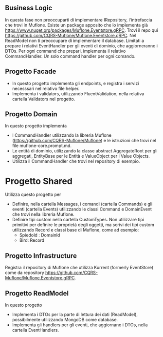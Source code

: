 ## Business Logic
In questa fase non preoccuparti di implementare IRepository, l'intrefaccia che trovi in Muflone. Esiste un package apposito che lo implementa già https://www.nuget.org/packages/Muflone.Eventstore.gRPC. Trovi il repo qui https://github.com/CQRS-Muflone/Muflone.Eventstore.gRPC.
Nel ReadModel non ti preoccupare di implementare il database. Limitati a prepare i relativi EventHandler per gli eventi di dominio, che aggiorneranno i DTOs.
Per ogni command che prepari, implementa il relativo CommandHandler. Un solo command handler per ogni comando.

## Progetto Facade
- In questo progetto implementa gli endpoints, e registra i servizi necesssari nel relativo file helper.
- Implementa i validators, utilizzando FluentValidation, nella relativa cartella Validators nel progetto.

## Progetto Domain
In questo progetto implementa 
- I CommandHandler utilizzando la libreria Muflone (https://github.com/CQRS-Muflone/Muflone) e le istruzioni che trovi nel file muflone-core.prompt.md.
- Le entità di dominio, utilizzando la classe abstract AggregateRoot per gli aggregati, EntityBase per le Entità e ValueObject per i Value Objects.
- Utilizza il CommandHandler che trovi nel repository di esempio.

# Progetto Shared
Utilizza questo progetto per 
- Definire, nella cartella Messages, i comandi (cartella Commands) e gli eventi (cartella Events) utilizzando le classi Command e DomainEvent che trovi nella libreria Muflone.
- Definire tipi custom nella cartella CustomTypes. Non utilizzare tipi primitivi per definire le proprietà degli oggetti, ma scrivi dei tipi custom utilizzando Record e classi base di Muflone, come ad esempio:
  - SpiedoId : DomainId
  - Bird: Record

## Progetto Infrastructure
Registra il repository di Muflone che utilizza Kurrent (formerly EventStore) come da repository https://github.com/CQRS-Muflone/Muflone.Eventstore.gRPC.

## Progetto ReadModel
In questo progetto 
- Implementa i DTOs per la parte di lettura dei dati (ReadModel), possibilmente utilizzando MongoDB come database.
- Implementa gli handlers per gli eventi, che aggiornano i DTOs, nella cartella EventHandlers.
